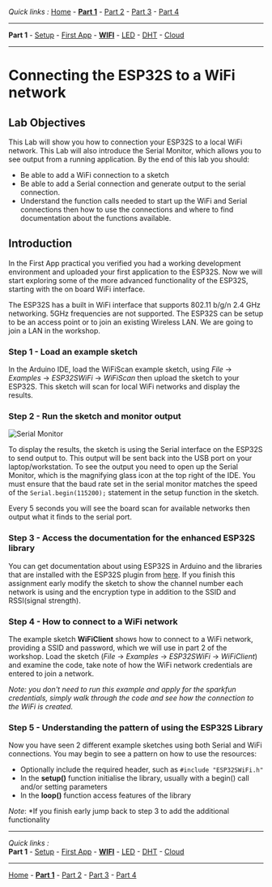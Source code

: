 *Quick links :*
[Home](/README.md) - [**Part 1**](../part1/README.md) - [Part 2](../part2/README.md) - [Part 3](../part3/README.md) - [Part 4](../part4/README.md)
***
**Part 1** - [Setup](PREREQ.md) - [First App](FIRSTAPP.md) - [**WIFI**](WIFI.md) - [LED](LED.md) - [DHT](DHT.md) - [Cloud](IOTCLOUD.md)
***

# Connecting the ESP32S to a WiFi network

## Lab Objectives

This Lab will show you how to connection your ESP32S to a local WiFi network.  This Lab will also introduce the Serial Monitor, which allows you to see output from a running application.  By the end of this lab you should:

- Be able to add a WiFi connection to a sketch
- Be able to add a Serial connection and generate output to the serial connection.
- Understand the function calls needed to start up the WiFi and Serial connections then how to use the connections and where to find documentation about the functions available.

## Introduction

In the First App practical you verified you had a working development environment and uploaded your first application to the ESP32S.  Now we will start exploring some of the more advanced functionality of the ESP32S, starting with the on board WiFi interface.

The ESP32S has a built in WiFi interface that supports 802.11 b/g/n 2.4 GHz networking.  5GHz frequencies are not supported.  The ESP32S can be setup to be an access point or to join an existing Wireless LAN.  We are going to join a LAN in the workshop.

### Step 1 - Load an example sketch

In the Arduino IDE, load the WiFiScan example sketch, using *File* -> *Examples* -> *ESP32SWiFi* -> *WiFiScan* then upload the sketch to your ESP32S.  This sketch will scan for local WiFi networks and display the results.

### Step 2 - Run the sketch and monitor output

![Serial Monitor](../images/SerialMonitor.png)

To display the results, the sketch is using the Serial interface on the ESP32S to send output to.  This output will be sent back into the USB port on your laptop/workstation.  To see the output you need to open up the Serial Monitor, which is the magnifying glass icon at the top right of the IDE.  You must ensure that the baud rate set in the serial monitor matches the speed of the `Serial.begin(115200);` statement in the setup function in the sketch.

Every 5 seconds you will see the board scan for available networks then output what it finds to the serial port.

### Step 3 - Access the documentation for the enhanced ESP32S library

You can get documentation about using ESP32S in Arduino and the libraries that are installed with the ESP32S plugin from [here](http://arduino-esp8266.readthedocs.io/en/latest/index.html).  If you finish this assignment early modify the sketch to show the channel number each network is using and the encryption type in addition to the SSID and RSSI(signal strength).

### Step 4 - How to connect to a WiFi network

The example sketch **WiFiClient** shows how to connect to a WiFi network, providing a SSID and password, which we will use in part 2 of the workshop.  Load the sketch (*File* -> *Examples* -> *ESP32SWiFi* -> *WiFiClient*) and examine the code, take note of how the WiFi network credentials are entered to join a network.

*Note: you don't need to run this example and apply for the sparkfun credentials, simply walk through the code and see how the connection to the WiFi is created.*

### Step 5 - Understanding the pattern of using the ESP32S Library

Now you have seen 2 different example sketches using both Serial and WiFi connections.  You may begin to see a pattern on how to use the resources:

- Optionally include the required header, such as `#include "ESP32SWiFi.h"`
- In the **setup()** function initialise the library, usually with a begin() call and/or setting parameters
- In the **loop()** function access features of the library

*Note*: *If you finish early jump back to step 3 to add the additional functionality

***
*Quick links :*  
**Part 1** - [Setup](PREREQ.md) - [First App](FIRSTAPP.md) - [**WIFI**](WIFI.md) - [LED](LED.md) - [DHT](DHT.md) - [Cloud](IOTCLOUD.md)
***
[Home](/README.md) - [**Part 1**](../part1/README.md) - [Part 2](../part2/README.md) - [Part 3](../part3/README.md) - [Part 4](../part4/README.md)
